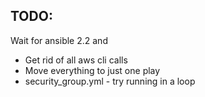 TODO:
---------------
Wait for ansible 2.2 and
 -  Get rid of all aws cli calls
 -  Move everything to just one play
 -  security_group.yml - try running in a loop


